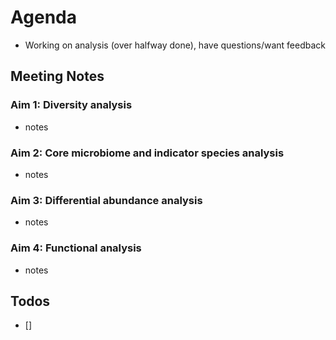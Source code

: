 # Agenda
 - Working on analysis (over halfway done), have questions/want feedback

## Meeting Notes
### Aim 1: Diversity analysis
- notes

### Aim 2: Core microbiome and indicator species analysis
- notes

### Aim 3: Differential abundance analysis
- notes

### Aim 4: Functional analysis
- notes

## Todos
- []
